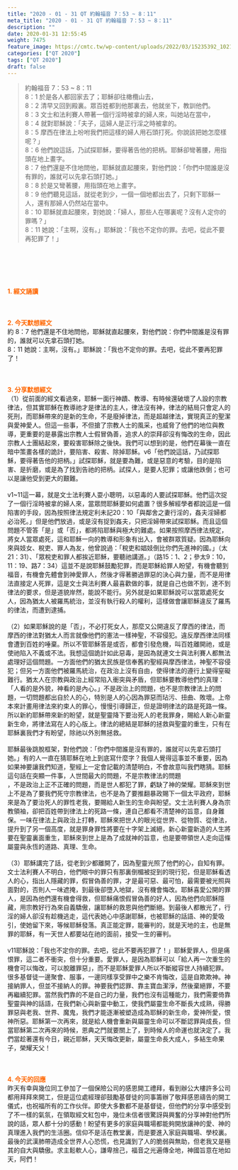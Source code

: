 ```yaml
---
title: "2020 - 01 - 31 QT 約翰福音 7：53 ~ 8：11"
meta_title: "2020 - 01 - 31 QT 約翰福音 7：53 ~ 8：11"
description: ""
date: 2020-01-31 12:55:45
weight: 7475
feature_image: https://cmtc.tw/wp-content/uploads/2022/03/15235392_10211799862337740_180693556567566654_o-1.webp
categories: ["QT 2020"]
tags: ["QT 2020"]
draft: false
---
```


<blockquote>約翰福音 7：53 ~ 8：11<br />
8：1 於是各人都回家去了；耶穌卻往橄欖山去，<br />
8：2 清早又回到殿裏。眾百姓都到他那裏去，他就坐下，教訓他們。<br />
8：3 文士和法利賽人帶著一個行淫時被拿的婦人來，叫她站在當中，<br />
8：4 就對耶穌說：「夫子，這婦人是正行淫之時被拿的。<br />
8：5 摩西在律法上吩咐我們把這樣的婦人用石頭打死。你說該把她怎麼樣呢？」<br />
8：6 他們說這話，乃試探耶穌，要得著告他的把柄。耶穌卻彎著腰，用指頭在地上畫字。<br />
8：7 他們還是不住地問他，耶穌就直起腰來，對他們說：「你們中間誰是沒有罪的，誰就可以先拿石頭打她。」<br />
8：8 於是又彎著腰，用指頭在地上畫字。<br />
8：9 他們聽見這話，就從老到少，一個一個地都出去了，只剩下耶穌一人，還有那婦人仍然站在當中。<br />
8：10 耶穌就直起腰來，對她說：「婦人，那些人在哪裏呢？沒有人定你的罪嗎？」<br />
8：11 她說：「主啊，沒有。」耶穌說：「我也不定你的罪。去吧，從此不要再犯罪了！」</blockquote><br />
&nbsp;<br />
<br />
&nbsp;<br />
<br />
<span style="color: #ff6600;"><strong>1. </strong><strong>經文誦讀</strong></span><br />
<br />
<span style="color: #ff6600;"><strong> </strong></span><br />
<br />
<span style="color: #ff6600;"><strong>2. 今天默想</strong><strong>經文<br />
</strong></span>約 8：7 他們還是不住地問他，耶穌就直起腰來，對他們說：你們中間誰是沒有罪的，誰就可以先拿石頭打她。<br />
8：11 她說：主啊，沒有。」耶穌說：「我也不定你的罪。去吧，從此不要再犯罪了！<br />
<br />
&nbsp;<br />
<br />
<span style="color: #ff6600;"><strong>3. 分享默想經文<br />
</strong></span>（1）從前面的經文看過來，耶穌一面行神蹟、教導、有時候還破壞了人設的宗教律法，但其實耶穌在教導祂才是律法的主人，律法沒有神，律法的結局只會定人的死刑，而耶穌帶來的是新的生命，不是廢掉律法，而是超越律法，實現真正的聖潔與愛神愛人。但這一些事，不但搶了宗教人士的風采，也威脅了他們的地位與教導，更重要的是暴露出宗教人士假冒偽善，追求人的崇拜卻沒有悔改的生命，因此宗教人士團結起來，要殺害耶穌除之後快。我們可以想到的是，他們在幕後一直在暗中策畫各樣的詭計，要陷害、殺害、除掉耶穌。v6「他們說這話，乃試探耶穌，要得著告他的把柄。」試探耶穌，就是要為難，或是惡意的考驗，目的是陷害、是折磨，或是為了找到告祂的把柄。試探人，是要人犯罪；或讓他跌倒；也可以是讓他受到更大的艱難。<br />
<br />
v1~11這一幕，就是文士法利賽人耍小聰明，以惡毒的人要試探耶穌。他們這次捉了一個行淫時被拿的婦人來，當眾問耶穌要如何處置？很多解經學者都說這是一個陷害的手段，因為按照律法規定利未記20：10「與鄰舍之妻行淫的，姦夫淫婦都必治死。」但是他們放過，或是沒有捉到姦夫，只把淫婦帶來試探耶穌。而且這個問題不管答「是」或「否」，都將陷耶穌與極大的難處。如果按照摩西律法規定，將女人當眾處死，這和耶穌一向的教導和形象有出入，會被群眾質疑。因為耶穌向來與妓女、稅吏、罪人為友，他曾說過：「稅吏和娼妓倒比你們先進神的國。」（太21：31）、「眾稅吏和罪人都挨近耶穌，要聽祂講道。」（路15：1、2；參太9：10，11：19、路7：34）這並不是說耶穌鼓勵犯罪，而是耶穌給罪人盼望，有機會聽到福音，有機會先體會到神愛罪人，然後才得著勝過罪惡的決心與力量，而不是用律法直接定人死罪，這是文士與法利賽人最喜歡做的事，就是自己也做不到，達不到律法的要求，但是道貌岸然，能說不能行。另外就是如果耶穌說可以當眾處死女人，因為猶太人被羅馬統治，並沒有執行殺人的權利，這樣做會讓耶穌違反了羅馬的律法，而遭到逮捕。<br />
<br />
（2）如果耶穌說的是「否」，不必打死女人，那麼又公開違反了摩西的律法，而摩西的律法對猶太人而言就像他們的憲法一樣神聖，不容侵犯。違反摩西律法同樣會遭到百姓的唾棄。所以不管耶穌答是或否，都會引發危機，叫百姓離開祂，或是使祂陷入不義或不法。我想這個詭計如此惡毒，是因為就連文士與法利賽人都無法處理好這個問題。一方面他們的猶太民族是信奉舊約聖經與摩西律法，神聖不容侵犯；但另一方面他們被羅馬統治，在政治上沒有自由，使得律法的遵行上變得窒礙難行。猶太人在宗教與政治上經常陷入衝突與矛盾，但耶穌要教導他們的真理：「人看的是外貌，神看的是內心。」不是政治上的問題，也不是宗教律法上的問題，一切問題都出自於人的心，特別是人的心因為罪惡而玷污、扭曲、敗壞。上帝本來計畫用律法來約束人的罪心，慢慢引導歸正，但是證明律法的路是死路一條。所以新約耶穌帶來新的盼望，就是聖靈降下要治死人的老我罪身，賜給人新心新靈新生命，將律法寫在人的心版上。律法的總結是耶穌的拯救與聖靈的重生，只有在耶穌裏我們才有盼望，除祂以外別無拯救。<br />
<br />
耶穌最後跳脫框架，對他們說：「你們中間誰是沒有罪的，誰就可以先拿石頭打她。」有的人一直在猜耶穌在地上到底寫什麼字？我個人覺得這事並不重要，因為如果神要讓我們知道，聖經上一定會記載的清楚明白，不會故意叫我們瞎猜。耶穌這句話在突顯一件事，人世間最大的問題，不是宗教律法的問題<br />
，不是政治上正不正確的問題，而是世人都犯了罪，虧缺了神的榮耀。耶穌來到世上不是為了要我們死守宗教律法，也不是為了要推翻暴政賜下一個太平政府，耶穌來是為了要治死人的罪性老我，要賜給人新生的生命與盼望。文士法利賽人身為宗教領袖，卻把百姓帶到律法上的死路一條，連自己都看不清楚神的旨意，自身難保。一味在律法上與政治上打轉，耶穌來把世人的眼光從世界、從物質、從律法，提升到了另一個高度，就是罪身罪性將要在十字架上滅絕，新心新靈新造的人生將要在聖靈裏面重生，耶穌來到世上是為了成就神的旨意，也是要帶領世人走向這條屬靈與永恆的道路、真理、生命。<br />
<br />
（3）耶穌講完了話，從老到少都離開了，因為聖靈光照了他們的心，自知有罪。文士法利賽人不明白，他們眼中的罪只有那裏倒楣被捉到的現行犯，但是耶穌看透人的心，指出人隱藏的罪，假冒偽善的罪，才是最可惡、最可怕，最需要被光照與面對的，否則人一味遮掩，到最後卻墮入地獄，沒有機會悔改。耶穌喜愛公開的罪人，是因為他們還有機會得救，但耶穌痛恨假冒偽善的好人，因為他們向耶穌隱藏，用宗教好行為來自義驕傲，讓耶穌的救恩與他們斷絕。到最後人都散光了，行淫的婦人卻沒有趁機逃走，這代表她心中感謝耶穌，也被耶穌的話語、神的愛吸引，使她留下來，等候耶穌發落。真正能定罪，能審判的，就是天地的主，也是無罪的耶穌，有一天世人都要站在祂的面前，接受一生的審判。<br />
<br />
v11耶穌說：「我也不定你的罪。去吧，從此不要再犯罪了！」耶穌愛罪人，但是痛恨罪，這二者不衝突，但十分重要。愛罪人，是因為耶穌可以「給人再一次重生的機會可以悔改，可以脫離罪惡」，而不是耶穌愛罪人所以不斷縱容世人持續犯罪。很多基督徒一邊聚會、服事，一邊同樣享受罪中之樂不肯悔改，這是自欺欺神。神接納罪人，但並不接納人的罪。神要我們認罪、靠主寶血潔淨，然後棄絕罪，不要再繼續犯罪。當然我們靠的不是自己的力量，我們也沒有這種能力，我們需要倚靠聖靈與神的話語，在我們新心與新靈中動工，使我們屬靈生命不斷長大成熟，得勝罪惡與老我、世界、魔鬼，我們才能逐漸被塑造成為耶穌的新生命，愛神所愛，恨神所惡。耶穌第一次再來，就是給人機會重新與屬靈生命可以不斷認罪與成長，但當耶穌第二次再來的時候，恩典之門就要關上了，到時候人的命運也就決定了。我們當趁著還有今日，親近耶穌，天天悔改更新，屬靈生命長大成人，多結生命果子，榮耀天父！<br />
<br />
<span style="color: #ff6600;"><strong> </strong></span><br />
<br />
<span style="color: #ff6600;"><strong>4. 今天的回應<br />
</strong></span>昨天有幸與幾位同工參加了一個保險公司的感恩開工禮拜，看到辦公大樓許多公司都用拜拜來開工，但是這位處經理卻鼓勵基督徒的同事籌辦了敬拜感恩禱告的開工儀式，也祝福所有的工作伙伴。即使大多數都不是基督徒，但他們的分享中感受到了不一樣的氣氛，在領取經文紅包中，幾位未信者很驚訝與興奮的分享神對他們所說的話，眾人都十分的感動！盼望有更多的家庭與職場都能夠開放讓神的愛、神的真理進入我們的生活圈。信仰不是活在教堂裏，而是要進入家庭與職場、學校裏。最後的武漢肺帶造成全世界人心恐慌，也見識到了人的脆弱與無助，但老我又是極其的自大與驕傲。求主鬆軟人心，謙卑捨己，福音之光遍傳全地，神國旨意在地如天，阿們！
        